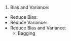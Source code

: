 1. Bias and Variance:
  - Reduce Bias:
  - Reduce Variance:
  - Reduce Bias and Variance: 
    - Bagging
